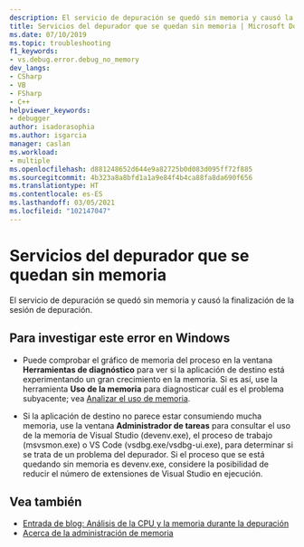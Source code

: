 ```yaml
---
description: El servicio de depuración se quedó sin memoria y causó la finalización de la sesión de depuración.
title: Servicios del depurador que se quedan sin memoria | Microsoft Docs
ms.date: 07/10/2019
ms.topic: troubleshooting
f1_keywords:
- vs.debug.error.debug_no_memory
dev_langs:
- CSharp
- VB
- FSharp
- C++
helpviewer_keywords:
- debugger
author: isadorasophia
ms.author: isgarcia
manager: caslan
ms.workload:
- multiple
ms.openlocfilehash: d881248652d644e9a82725b0d083d095ff72f885
ms.sourcegitcommit: 4b323a8a8bfd1a1a9e84f4b4ca88fa8da690f656
ms.translationtype: HT
ms.contentlocale: es-ES
ms.lasthandoff: 03/05/2021
ms.locfileid: "102147047"
---
```

# <a name="debugger-services-running-out-of-memory"></a>Servicios del depurador que se quedan sin memoria
El servicio de depuración se quedó sin memoria y causó la finalización de la sesión de depuración.

## <a name="to-investigate-this-error-on-windows"></a>Para investigar este error en Windows
- Puede comprobar el gráfico de memoria del proceso en la ventana **Herramientas de diagnóstico** para ver si la aplicación de destino está experimentando un gran crecimiento en la memoria. Si es así, use la herramienta **Uso de la memoria** para diagnosticar cuál es el problema subyacente; vea [Analizar el uso de memoria](../profiling/memory-usage.md).

- Si la aplicación de destino no parece estar consumiendo mucha memoria, use la ventana **Administrador de tareas** para consultar el uso de la memoria de Visual Studio (devenv.exe), el proceso de trabajo (msvsmon.exe) o VS Code (vsdbg.exe/vsdbg-ui.exe), para determinar si se trata de un problema del depurador. Si el proceso que se está quedando sin memoria es devenv.exe, considere la posibilidad de reducir el número de extensiones de Visual Studio en ejecución.

## <a name="see-also"></a>Vea también
- [Entrada de blog: Análisis de la CPU y la memoria durante la depuración](https://devblogs.microsoft.com/visualstudio/analyze-cpu-memory-while-debugging/)
- [Acerca de la administración de memoria](/windows/win32/memory/about-memory-management)
